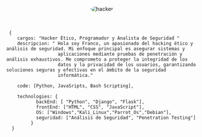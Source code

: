 <div align="center" >
  <img src="https://media.tenor.com/zzntm2_9B3gAAAAC/hacker.gif" alt="hacker" style="border-radius: 50%;" >
</div>
<br><br>

```
 {
    cargos: "Hacker Ético, Programador y Analista de Seguridad "
    descripcion: " Hola soy Franco, un apasionado del hacking ético y análisis de seguridad. Mi enfoque principal es asegurar sistemas y 
                   aplicaciones mediante pruebas de penetración y análisis exhaustivos. Me comprometo a proteger la integridad de los
                   datos y la privacidad de los usuarios, garantizando soluciones seguras y efectivas en el ámbito de la seguridad
                   informática."

    code: [Python, JavaSripts, Bash Scripting],

    technologies: {
           backEnd: [ "Python", "Django", "Flask"],
           frontEnd: ["HTML", "CSS", "JavaScript"],
           OS: ["Windows","Kali_Linux","Parrot_Os","Debian"],
           seguridad: ["Análisis de Seguridad", "Penetration Testing"]
         }
  }

```
